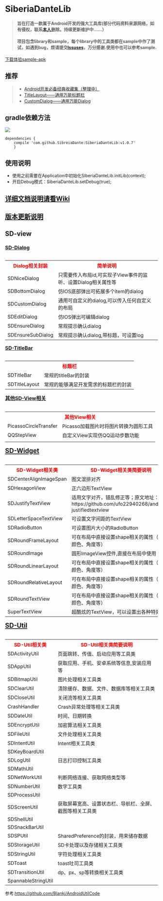 # SiberiaDanteLib
>#### 旨在打造一款属于Android开发的强大工具库(部分代码资料来源网络，如有侵权，联系[本人](https://github.com/SiberiaDante/SiberiaDanteLib/wiki/About-Me.md)删除。持续更新维护中……）
>#### 项目包含library和sample，每个library中的工具类都在sample中作了测试，如遇到bug，烦请提交[Issuses](https://github.com/SiberiaDante/SiberiaDanteLib/issues)，万分感谢.使用中也可以参考sample.

[下载体验sample-apk](https://github.com/SiberiaDante/SiberiaDanteLib/blob/3b7f419a409f41d763e27160746c9de2f364b990/doc/assets/sample-debug.apk)
## 推荐
>* [Android开发必备经典收藏集（整理中）]
>* [TitleLayout——通用万能标题栏]
>* [CustomDialog——通用万能Dialog]

## gradle依赖方法
[![](https://jitpack.io/v/SibreiaDante/SiberiaDanteLib.svg)](https://jitpack.io/#SibreiaDante/SiberiaDanteLib)
```
dependencies {
    compile 'com.github.SibreiaDante:SiberiaDanteLib:v1.0.7'
	}
```
## 使用说明

 * 使用之前需要在Application中初始化SiberiaDanteLib.initLib(context);
 * 开启Debug模式：SiberiaDanteLib.setDebug(true);
## [详细文档说明请看Wiki](https://github.com/SiberiaDante/SiberiaDanteLib/wiki)

## [版本更新说明](https://github.com/SiberiaDante/SiberiaDanteLib/blob/d30aec89d5a4972db5ee018a0f9127641b18f8a0/doc/VERSION_UPDATE.md)

## SD-view
### <a href="https://github.com/SiberiaDante/SiberiaDanteLib/wiki/About-SD-Dialog">SD-Dialog</a>

<table align="left">
    <tr style="color:red">
        <th>Dialog相关封装</th>
        <th>简单说明</th>
    </tr>
    <tr>
        <td>SDNiceDialog</a></td>
        <td>只需要传入布局id,可实现子View事件的监听、设置Dialog相关属性等</td>
    </tr>
    <tr>
        <td>SDBottomDialog</td>
        <td>仿IOS底部弹出可拓展多个item的dialog</td>
    </tr>
    <tr>
        <td>SDCustomDialog</td>
        <td>通用可自定义的dialog,可以传入任何自定义的布局</td>
    </tr>
    <tr>
        <td>SDEditDialog</td>
        <td>仿IOS弹出可编辑dialog</td>
    </tr>
    <tr>
        <td>SDEnsureDialog</td>
        <td>常规提示确认dialog</td>
    </tr>
    <tr>
        <td>SDEnsureSubDialog</td>
        <td>常规提示确认dialog,带标题，可设置log</td>
    </tr>
</table>

### <a href="https://github.com/SiberiaDante/SiberiaDanteLib/wiki/About-SD-TitleBar">SD-TitleBar</a>
<table  align="left">
    <tr>
        <th colspan="2" style="color:red">标题栏</th>
    </tr>
    <tr>
        <td>SDTitleBar</td>
        <td>常规的titleBar的封装</td>
    </tr>
    <tr>
        <td>SDTitleLayout</td>
        <td>常规的能够满足开发需求的标题栏的封装</td>
    </tr>
</table>

### <a href="https://github.com/SiberiaDante/SiberiaDanteLib/wiki/About-SD-View">其他SD-View相关</a>
<table  align="left">
    <tr>
        <th colspan="2" style="color:red">其他View相关</th>
    </tr>
    <tr>
        <td>PicassoCircleTransfer</td>
        <td>Picasso加载图片时将图片转换为圆形工具</td>
    </tr>
    <tr>
        <td>QQStepView</td>
        <td> 自定义View实现仿QQ运动步数功能</td>
    </tr>
    <tr>
        <td></td>
        <td></td>
    </tr>
</table>

## <a href="https://github.com/SiberiaDante/SiberiaDanteLib/wiki/About-SD-Widget">SD-Widget</a>

<table align="left">
    <tr style="color:red">
        <th>SD-Widget相关类</th>
        <th>SD-Widget相关类简要说明</th>
    </tr>
    <tr>
        <td>SDCenterAlignImageSpan</td>
        <td>图文混排对齐</td>
    </tr>
    <tr>
        <td>SDHexagonView</td>
        <td>正六边形TextView</td>
    </tr>
    <tr>
        <td>SDJustifyTextView</td>
        <td>适用文字对齐，错乱修正等；原文地址：https://github.com/ufo22940268/android-justifiedtextview</td>
    </tr>
    <tr>
        <td>SDLetterSpaceTextView</td>
        <td>可设置文字间距的TextView</td>
    </tr>
    <tr>
        <td>SDRadioButton</td>
        <td>可设置图片大小的RadioButton</td>
    </tr>
    <tr>
        <td>SDRoundFrameLayout</td>
        <td>可在布局中直接设置shape相关的属性（背景颜色、角度等）</td>
    </tr>
    <tr>
        <td>SDRoundImage</td>
        <td>圆形ImageView控件,直接在布局中使用</td>
    </tr>
    <tr>
        <td>SDRoundLinearLayout</td>
        <td>可在布局中直接设置shape相关的属性（背景颜色、角度等）</td>
    </tr>
    <tr>
        <td>SDRoundRelativeLayout</td>
        <td>可在布局中直接设置shape相关的属性（背景颜色、角度等）</td>
    </tr>
    <tr>
        <td>SDRoundTextView</td>
        <td>可在布局中直接设置shape相关的属性（背景颜色、角度等）</td>
    </tr>
    <tr>
        <td>SuperTextView</td>
        <td>超酷炫的TextView，可以设置出各种特效文字</td>
    </tr>
</table>

## <a href="https://github.com/SiberiaDante/SiberiaDanteLib/wiki/About-SD-Util">SD-Util</a>

<table align="left">
    <tr style="color:red">
        <th>SD-Util相关类</th>
        <th>SD-Util相关类简要说明</th>
    </tr>
    <tr>
        <td>SDActivityUtil</td>
        <td>页面跳转、传值、启动应用等工具类</td>
    </tr>
    <tr>
        <td>SDAppUtil</td>
        <td>获取应用、手机、安卓系统等信息,安装应用等</td>
    </tr>
    <tr>
        <td>SDBitmapUtil</td>
        <td>图片处理相关工具类</td>
    </tr>
    <tr>
        <td>SDClearUtil</td>
        <td>清除缓存、数据、文件、数据库等相关工具类</td>
    </tr>
    <tr>
        <td>SDCloseUtil</td>
        <td>关闭流等相关工具类</td>
    </tr>
    <tr>
        <td>CrashHandler</td>
        <td>Crash异常处理等相关工具类</td>
    </tr>
    <tr>
        <td>SDDateUtil</td>
        <td>时间、日期转换</td>
    </tr>
    <tr>
        <td>SDEncryptUtil</td>
        <td>加密算法相关工具类</td>
    </tr>
    <tr>
        <td>SDFileUtil</td>
        <td>文件处理相关工具类</td>
    </tr>
    <tr>
        <td>SDIntentUtil</td>
        <td>Intent相关工具类</td>
    </tr>
    <tr>
        <td>SDKeyBoardUtil</td>
        <td></td>
    </tr>
    <tr>
        <td>SDLogUtil</td>
        <td>日志打印控制工具类</td>
    </tr>
    <tr>
        <td>SDMathUtil</td>
        <td></td>
    </tr>
    <tr>
        <td>SDNetWorkUtil</td>
        <td>判断网络连接、获取网络类型等</td>
    </tr>
    <tr>
        <td>SDNumberUtil</td>
        <td>数字工具类</td>
    </tr>
    <tr>
        <td>SDProcessUtil</td>
        <td></td>
    </tr>
    <tr>
        <td>SDScreenUtil</td>
        <td>获取屏幕宽高、设置状态栏、导航栏、全屏、截图等相关工具类</td>
    </tr>
    <tr>
        <td>SDShellUtil</td>
        <td></td>
    </tr>
    <tr>
        <td>SDSnackBarUtil</td>
        <td></td>
    </tr>
    <tr>
        <td>SDSPUtil</td>
        <td>SharedPreference的封装，用来储存数据</td>
    </tr>
    <tr>
        <td>SDStorageUtil</td>
        <td>SD卡处理以及存储相关工具类</td>
    </tr>
    <tr>
        <td>SDStringUtil</td>
        <td>字符处理相关工具类</td>
    </tr>
    <tr>
        <td>SDToast</td>
        <td>toast吐司工具类</td>
    </tr>
    <tr>
        <td>SDTransitionUtil</td>
        <td>dp、px、sp等转换相关工具类</td>
    </tr>
    <tr>
        <td>SpannableStringUtil</td>
        <td></td>
    </tr>
</table>

 参考:https://github.com/Blankj/AndroidUtilCode

<!--  推荐-->
[Android开发必备经典收藏集（整理中）]:http://www.jianshu.com/p/a49081da249a
[TitleLayout——通用万能标题栏]:https://github.com/SiberiaDante/TitleLayout
[CustomDialog——通用万能Dialog]:https://github.com/SiberiaDante/CustomDialog